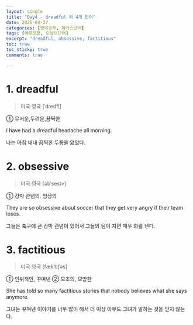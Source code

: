 ```yaml
---
layout: single
title: "Day4 - dreadful 외 4개 단어"
date: 2025-04-27
categories: [영어공부, 해커스단어]
tags: [예문포함, 오늘의단어]
excerpt: "dreadful, obsessive, factitious"
toc: true
toc_sticky: true
comments: true

---
```


# 1. dreadful
> 미국∙영국 [ˈdredfl]

① 무서운,두려운,끔찍한

I have had a dreadful headache all morning.

나는 아침 내내 끔찍한 두통을 앓았다.


# 2. obsessive
> 미국∙영국 [əbˈsesɪv]

① 강박 관념의. 망상의

They are so obsessive about soccer that they get very angry if their team loses.

그들은 축구에 큰 강박 관념이 있어서 그들의 팀이 지면 매우 화를 낸다.

# 3. factitious
> 미국∙영국 [fækˈtɪʃəs]

① 인위적인, 꾸며낸 ② 모조의, 모방한

She has told so many factitious stories that nobody believes what she says anymore.

그녀는 꾸며낸 이야기를 너무 많이 해서 더 이상 아무도 그녀가 말하는 것을 믿지 않는다.